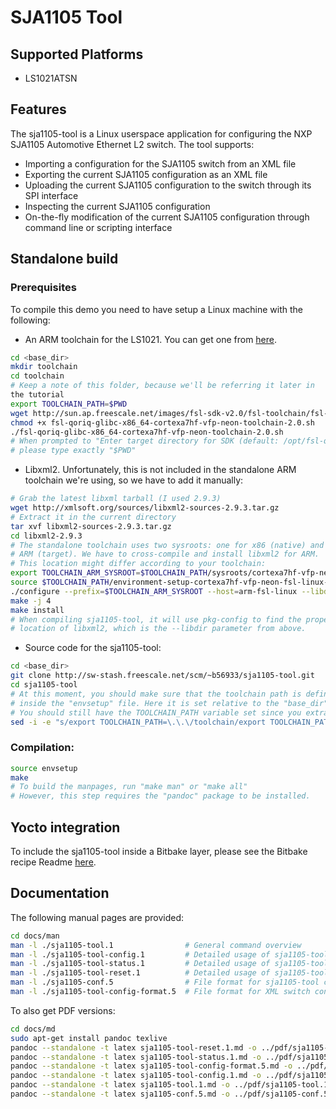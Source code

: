 SJA1105 Tool
============

Supported Platforms
-------------------

* LS1021ATSN

Features
--------

The sja1105-tool is a Linux userspace application for configuring the NXP
SJA1105 Automotive Ethernet L2 switch. The tool supports:
* Importing a configuration for the SJA1105 switch from an XML file
* Exporting the current SJA1105 configuration as an XML file
* Uploading the current SJA1105 configuration to the switch through its
  SPI interface
* Inspecting the current SJA1105 configuration
* On-the-fly modification of the current SJA1105 configuration through command
  line or scripting interface

Standalone build
----------------

### Prerequisites

To compile this demo you need to have setup a Linux machine with the
following:

* An ARM toolchain for the LS1021. You can get one from
  [here](http://sun.ap.freescale.net/images).

```bash
cd <base_dir>
mkdir toolchain
cd toolchain
# Keep a note of this folder, because we'll be referring it later in
the tutorial
export TOOLCHAIN_PATH=$PWD
wget http://sun.ap.freescale.net/images/fsl-sdk-v2.0/fsl-toolchain/fsl-qoriq-glibc-x86_64-cortexa7hf-vfp-neon-toolchain-2.0.sh
chmod +x fsl-qoriq-glibc-x86_64-cortexa7hf-vfp-neon-toolchain-2.0.sh
./fsl-qoriq-glibc-x86_64-cortexa7hf-vfp-neon-toolchain-2.0.sh
# When prompted to "Enter target directory for SDK (default: /opt/fsl-qoriq/2.0):",
# please type exactly "$PWD"
```

* Libxml2. Unfortunately, this is not included in the standalone ARM toolchain
  we're using, so we have to add it manually:

```bash
# Grab the latest libxml tarball (I used 2.9.3)
wget http://xmlsoft.org/sources/libxml2-sources-2.9.3.tar.gz
# Extract it in the current directory
tar xvf libxml2-sources-2.9.3.tar.gz
cd libxml2-2.9.3
# The standalone toolchain uses two sysroots: one for x86 (native) and one for
# ARM (target). We have to cross-compile and install libxml2 for ARM.
# This location might differ according to your toolchain:
export TOOLCHAIN_ARM_SYSROOT=$TOOLCHAIN_PATH/sysroots/cortexa7hf-vfp-neon-fsl-linux-gnueabi
source $TOOLCHAIN_PATH/environment-setup-cortexa7hf-vfp-neon-fsl-linux-gnueabi
./configure --prefix=$TOOLCHAIN_ARM_SYSROOT --host=arm-fsl-linux --libdir=/usr/lib --includedir=/include --without-python
make -j 4
make install
# When compiling sja1105-tool, it will use pkg-config to find the proper
# location of libxml2, which is the --libdir parameter from above.
```

* Source code for the sja1105-tool:

```bash
cd <base_dir>
git clone http://sw-stash.freescale.net/scm/~b56933/sja1105-tool.git
cd sja1105-tool
# At this moment, you should make sure that the toolchain path is defined correctly
# inside the "envsetup" file. Here it is set relative to the "base_dir".
# You should still have the TOOLCHAIN_PATH variable set since you extracted the toolchain.
sed -i -e "s/export TOOLCHAIN_PATH=\.\.\/toolchain/export TOOLCHAIN_PATH=$TOOLCHAIN_PATH/g" envsetup
```

### Compilation:

```bash
source envsetup
make
# To build the manpages, run "make man" or "make all"
# However, this step requires the "pandoc" package to be installed.
```

Yocto integration
-----------------

To include the sja1105-tool inside a Bitbake layer, please see the Bitbake recipe 
Readme [here](http://sw-stash.freescale.net/users/b56933/repos/sja1105-tool-bitbake/browse).

Documentation
-------------

The following manual pages are provided:

```bash
cd docs/man
man -l ./sja1105-tool.1                # General command overview
man -l ./sja1105-tool-config.1         # Detailed usage of sja1105-tool config
man -l ./sja1105-tool-status.1         # Detailed usage of sja1105-tool status
man -l ./sja1105-tool-reset.1          # Detailed usage of sja1105-tool reset
man -l ./sja1105-conf.5                # File format for sja1105-tool configuration
man -l ./sja1105-tool-config-format.5  # File format for XML switch configuration tables
```

To also get PDF versions:

```bash
cd docs/md
sudo apt-get install pandoc texlive
pandoc --standalone -t latex sja1105-tool-reset.1.md -o ../pdf/sja1105-tool-reset.1.pdf
pandoc --standalone -t latex sja1105-tool-status.1.md -o ../pdf/sja1105-tool-status.1.pdf
pandoc --standalone -t latex sja1105-tool-config-format.5.md -o ../pdf/sja1105-tool-config-format.5.pdf
pandoc --standalone -t latex sja1105-tool-config.1.md -o ../pdf/sja1105-tool-config.1.pdf
pandoc --standalone -t latex sja1105-tool.1.md -o ../pdf/sja1105-tool.1.pdf
pandoc --standalone -t latex sja1105-conf.5.md -o ../pdf/sja1105-conf.5.pdf
```
